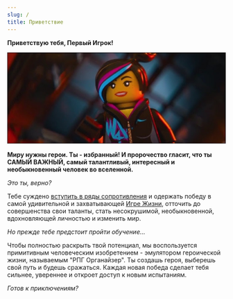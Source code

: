 ```yaml
---
slug: /
title: Приветствие
---
```


**Приветствую тебя, Первый Игрок!**

![](../../static/img/дикарка.jpg)

**Миру нужны герои. Ты - избранный! И пророчество гласит, что ты САМЫЙ ВАЖНЫЙ, самый талантливый, интересный и необыкновенный человек во вселенной.**

*Это ты, верно?*

Тебе суждено [вступить в ряды сопротивления](http://eepurl.com/ciG_oL) и одержать победу в самой удивительной и захватывающей [Игре Жизни](http://nerdistway.blogspot.ru/2013/08/blog-post_5490.html), отточить до совершенства свои таланты, стать несокрушимой, необыкновенной, вдохновляющей личностью и изменить мир.

*Но прежде тебе предстоит пройти обучение…​*

Чтобы полностью раскрыть твой потенциал, мы воспользуется примитивным человеческим изобретением - эмулятором героической жизни, называемым "РПГ Органайзер". Ты создашь героя, выберешь свой путь и будешь сражаться. Каждая новая победа сделает тебя сильнее, увереннее и откроет доступ к новым испытаниям.

*Готов к приключениям?*